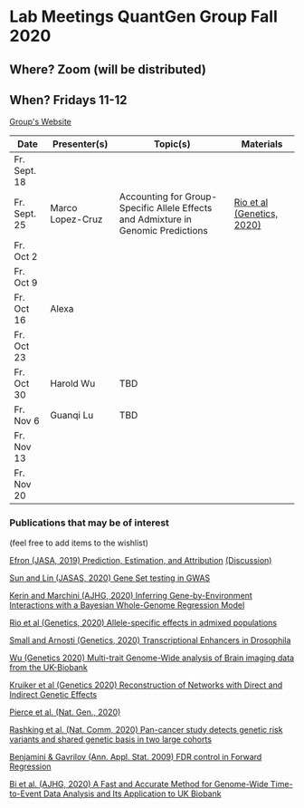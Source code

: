 
# Lab Meetings QuantGen Group Fall 2020

## Where? Zoom (will be distributed)

## When? Fridays 11-12

[Group's Website](http://quantgen.github.io/)

| Date           | Presenter(s)     |  Topic(s)        |  Materials    |
| -------------  | ---------------- | ---------------- | ------------- |
|Fr. Sept. 18|  |  | |
|Fr. Sept. 25| Marco Lopez-Cruz | Accounting for Group-Specific Allele Effects and Admixture in Genomic Predictions | [Rio et al (Genetics, 2020)](https://www.genetics.org/content/216/1/27)|
|Fr. Oct 2|  |  | |
|Fr. Oct 9|  |  | |
|Fr. Oct 16| Alexa |  | |
|Fr. Oct 23|  |  | |
|Fr. Oct 30| Harold Wu | TBD | |
|Fr. Nov 6|  Guanqi Lu| TBD | |
|Fr. Nov 13|  |  | |
|Fr. Nov 20|  |  | |

### Publications that may be of interest 
(feel free to add items to the wishlist)

[Efron (JASA, 2019) Prediction, Estimation, and Attribution](https://amstat.tandfonline.com/doi/abs/10.1080/01621459.2020.1762613?journalCode=uasa20) [(Discussion)](https://www.tandfonline.com/doi/abs/10.1080/01621459.2020.1762617)

[Sun and Lin (JASAS, 2020) Gene Set testing in GWAS](https://www.tandfonline.com/doi/full/10.1080/01621459.2019.1660170)

[Kerin and Marchini (AJHG, 2020) Inferring Gene-by-Environment Interactions with a Bayesian Whole-Genome Regression Model ](https://www.sciencedirect.com/science/article/pii/S0002929720302779)

[Rio et al (Genetics, 2020) Allele-specific effects in admixed populations](https://www.genetics.org/content/216/1/27)

[Small and Arnosti (Genetics, 2020) Transcriptional Enhancers in Drosophila](https://www.genetics.org/content/216/1/1)

[Wu (Genetics 2020) Multi-trait Genome-Wide analysis of Brain imaging data from the UK-Biobank](https://www.genetics.org/content/215/4/947)

[Kruiker et al (Genetics 2020) Reconstruction of Networks with Direct and Indirect Genetic Effects](https://www.genetics.org/content/214/4/781)

[Pierce et al. (Nat. Gen., 2020)](https://www.nature.com/articles/s41531-020-00125-y)

[Rashking et al. (Nat. Comm, 2020) Pan-cancer study detects genetic risk variants and shared genetic basis in two large cohorts](https://www.nature.com/articles/s41467-020-18246-6)

[Benjamini & Gavrilov (Ann. Appl. Stat. 2009) FDR control in Forward Regression](https://projecteuclid.org/euclid.aoas/1239888367)

[Bi et al. (AJHG, 2020) A Fast and Accurate Method for Genome-Wide Time-to-Event Data Analysis and Its Application to UK Biobank](https://www.sciencedirect.com/science/article/abs/pii/S0002929720301919)
